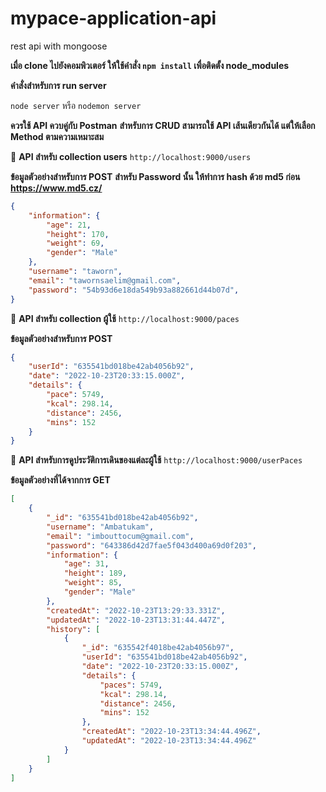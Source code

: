 # mypace-application-api
rest api with mongoose

**เมื่อ clone ไปยังคอมพิวเตอร์ ให้ใช้คำสั่ง `npm install` เพื่อติดตั้ง node_modules**

**คำสั่งสำหรับการ run server**

`node server` หรือ `nodemon server`

**ควรใช้ API ควบคู่กับ Postman**
**สำหรับการ CRUD สามารถใช้ API เส้นเดียวกันได้ แต่ให้เลือก Method ตามความเหมาะสม**

📍 **API สำหรับ collection users**
```http://localhost:9000/users```

**ข้อมูลตัวอย่างสำหรับการ POST**
**สำหรับ Password นั้น ให้ทำการ hash ด้วย md5 ก่อน https://www.md5.cz/**
```json
{
    "information": {
        "age": 21,
        "height": 170,
        "weight": 69,
        "gender": "Male"
    },
    "username": "taworn",
    "email": "tawornsaelim@gmail.com",
    "password": "54b93d6e18da549b93a882661d44b07d",
}
```

📍 **API สำหรับ collection ผู้ใช้**
```http://localhost:9000/paces```

**ข้อมูลตัวอย่างสำหรับการ POST**

```json
{
    "userId": "635541bd018be42ab4056b92",
    "date": "2022-10-23T20:33:15.000Z",
    "details": {
        "pace": 5749,
        "kcal": 298.14,
        "distance": 2456,
        "mins": 152
    }
}
```

📍 **API สำหรับการดูประวัติการเดินของแต่ละผู้ใช้**
```http://localhost:9000/userPaces```

**ข้อมูลตัวอย่างที่ได้จากการ GET**
```json
[
    {
        "_id": "635541bd018be42ab4056b92",
        "username": "Ambatukam",
        "email": "imbouttocum@gmail.com",
        "password": "643386d42d7fae5f043d400a69d0f203",
        "information": {
            "age": 31,
            "height": 189,
            "weight": 85,
            "gender": "Male"
        },
        "createdAt": "2022-10-23T13:29:33.331Z",
        "updatedAt": "2022-10-23T13:31:44.447Z",
        "history": [
            {
                "_id": "635542f4018be42ab4056b97",
                "userId": "635541bd018be42ab4056b92",
                "date": "2022-10-23T20:33:15.000Z",
                "details": {
                    "paces": 5749,
                    "kcal": 298.14,
                    "distance": 2456,
                    "mins": 152
                },
                "createdAt": "2022-10-23T13:34:44.496Z",
                "updatedAt": "2022-10-23T13:34:44.496Z"
            }
        ]
    }
]
```
